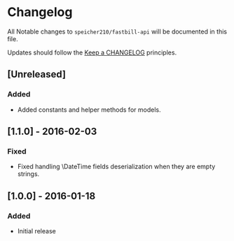 # Changelog

All Notable changes to `speicher210/fastbill-api` will be documented in this file.

Updates should follow the [Keep a CHANGELOG](http://keepachangelog.com/) principles.

## [Unreleased]

### Added
- Added constants and helper methods for models.

## [1.1.0] - 2016-02-03

### Fixed
- Fixed handling \DateTime fields deserialization when they are empty strings.

## [1.0.0] - 2016-01-18

### Added
- Initial release
